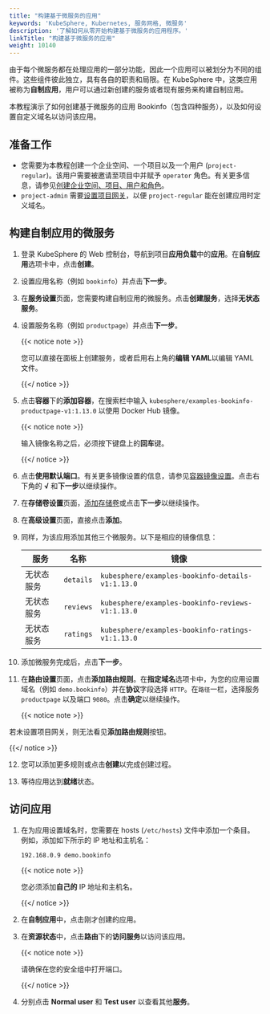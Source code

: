 ```yaml
---
title: "构建基于微服务的应用"
keywords: 'KubeSphere, Kubernetes, 服务网格, 微服务'
description: '了解如何从零开始构建基于微服务的应用程序。'
linkTitle: "构建基于微服务的应用"
weight: 10140
---
```


由于每个微服务都在处理应用的一部分功能，因此一个应用可以被划分为不同的组件。这些组件彼此独立，具有各自的职责和局限。在 KubeSphere 中，这类应用被称为**自制应用**，用户可以通过新创建的服务或者现有服务来构建自制应用。

本教程演示了如何创建基于微服务的应用 Bookinfo（包含四种服务），以及如何设置自定义域名以访问该应用。

## 准备工作

- 您需要为本教程创建一个企业空间、一个项目以及一个用户 (`project-regular`)。该用户需要被邀请至项目中并赋予 `operator` 角色。有关更多信息，请参见[创建企业空间、项目、用户和角色](../../../quick-start/create-workspace-and-project/)。
- `project-admin` 需要[设置项目网关](../../../project-administration/project-gateway/)，以便 `project-regular` 能在创建应用时定义域名。

## 构建自制应用的微服务

1. 登录 KubeSphere 的 Web 控制台，导航到项目**应用负载**中的**应用**。在**自制应用**选项卡中，点击**创建**。

2. 设置应用名称（例如 `bookinfo`）并点击**下一步**。

3. 在**服务设置**页面，您需要构建自制应用的微服务。点击**创建服务**，选择**无状态服务**。

4. 设置服务名称（例如 `productpage`）并点击**下一步**。

   {{< notice note >}}

   您可以直接在面板上创建服务，或者启用右上角的**编辑 YAML**以编辑 YAML 文件。

   {{</ notice >}} 

5. 点击**容器**下的**添加容器**，在搜索栏中输入 `kubesphere/examples-bookinfo-productpage-v1:1.13.0` 以使用 Docker Hub 镜像。

   {{< notice note >}}

   输入镜像名称之后，必须按下键盘上的**回车**键。

   {{</ notice >}} 

6. 点击**使用默认端口**。有关更多镜像设置的信息，请参见[容器镜像设置](../../../project-user-guide/application-workloads/container-image-settings/)。点击右下角的 **√** 和**下一步**以继续操作。

7. 在**存储卷设置**页面，[添加存储卷](../../../project-user-guide/storage/volumes/)或点击**下一步**以继续操作。

8. 在**高级设置**页面，直接点击**添加**。

9. 同样，为该应用添加其他三个微服务。以下是相应的镜像信息：

   | 服务       | 名称      | 镜像                                             |
   | ---------- | --------- | ------------------------------------------------ |
   | 无状态服务 | `details` | `kubesphere/examples-bookinfo-details-v1:1.13.0` |
   | 无状态服务 | `reviews` | `kubesphere/examples-bookinfo-reviews-v1:1.13.0` |
   | 无状态服务 | `ratings` | `kubesphere/examples-bookinfo-ratings-v1:1.13.0` |

10. 添加微服务完成后，点击**下一步**。

11. 在**路由设置**页面，点击**添加路由规则**。在**指定域名**选项卡中，为您的应用设置域名（例如 `demo.bookinfo`）并在**协议**字段选择 `HTTP`。在`路径`一栏，选择服务 `productpage` 以及端口 `9080`。点击**确定**以继续操作。

    {{< notice note >}}

若未设置项目网关，则无法看见**添加路由规则**按钮。

{{</ notice >}} 

12. 您可以添加更多规则或点击**创建**以完成创建过程。

13. 等待应用达到**就绪**状态。


## 访问应用

1. 在为应用设置域名时，您需要在 hosts (`/etc/hosts`) 文件中添加一个条目。 例如，添加如下所示的 IP 地址和主机名：

   ```txt
   192.168.0.9 demo.bookinfo
   ```

   {{< notice note >}}

   您必须添加**自己的** IP 地址和主机名。

   {{</ notice >}} 

2. 在**自制应用**中，点击刚才创建的应用。

3. 在**资源状态**中，点击**路由**下的**访问服务**以访问该应用。

   {{< notice note >}}

   请确保在您的安全组中打开端口。

   {{</ notice >}}

4. 分别点击 **Normal user** 和 **Test user** 以查看其他**服务**。

